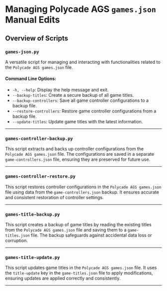 # Managing Polycade AGS `games.json` Manual Edits

## Overview of Scripts

### `games-json.py`

A versatile script for managing and interacting with functionalities related to the `Polycade AGS games.json` file.

#### Command Line Options:

- `-h, --help`: Display the help message and exit.
- `--backup-titles`: Create a secure backup of all game titles.
- `--backup-controllers`: Save all game controller configurations to a backup file.
- `--restore-controllers`: Restore game controller configurations from a backup file.
- `--update-titles`: Update game titles with the latest information.

---

### `games-controller-backup.py`

This script extracts and backs up controller configurations from the `Polycade AGS games.json` file. The configurations are saved in a separate `game-controllers.json` file, ensuring they are preserved for future use.

---

### `games-controller-restore.py`

This script restores controller configurations in the `Polycade AGS games.json` file using data from the `game-controllers.json` backup. It ensures accurate and consistent restoration of controller settings.

---

### `games-title-backup.py`

This script creates a backup of game titles by reading the existing titles from the `Polycade AGS games.json` file and saving them to a `game-titles.json` file. The backup safeguards against accidental data loss or corruption.

---

### `games-title-update.py`

This script updates game titles in the `Polycade AGS games.json` file. It uses the `title-update` key in the `game-titles.json` file to apply modifications, ensuring updates are applied correctly and consistently.

---
